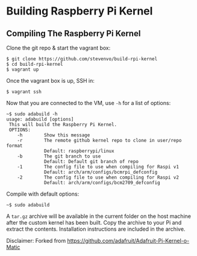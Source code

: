 # Building Raspberry Pi Kernel

## Compiling The Raspberry Pi Kernel

Clone the git repo & start the vagrant box:

```
$ git clone https://github.com/stevenvo/build-rpi-kernel
$ cd build-rpi-kernel
$ vagrant up
```

Once the vagrant box is up, SSH in:

```
$ vagrant ssh
```

Now that you are connected to the VM, use `-h` for a list of options:

```
~$ sudo adabuild -h
usage: adabuild [options]
 This will build the Raspberry Pi Kernel.
 OPTIONS:
    -h        Show this message
    -r        The remote github kernel repo to clone in user/repo format
              Default: raspberrypi/linux
    -b        The git branch to use
              Default: Default git branch of repo
    -1        The config file to use when compiling for Raspi v1
              Default: arch/arm/configs/bcmrpi_defconfig
    -2        The config file to use when compiling for Raspi v2
              Default: arch/arm/configs/bcm2709_defconfig
```

Compile with default options:

```
~$ sudo adabuild
```

A `tar.gz` archive will be available in the current folder on the host machine
after the custom kernel has been built. Copy the archive to your Pi and extract the
contents. Installation instructions are included in the archive.

Disclaimer: Forked from https://github.com/adafruit/Adafruit-Pi-Kernel-o-Matic
